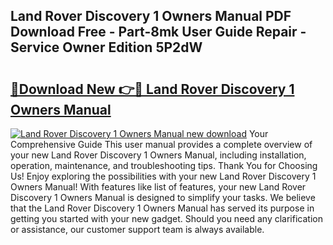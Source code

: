 ## Land Rover Discovery 1 Owners Manual PDF Download Free - Part-8mk User Guide Repair - Service Owner Edition 5P2dW

# <h2><a href="http://cf19593.oget.top/?id=Land+Rover+Discovery+1+Owners+Manual">🔗Download New 👉🔴 Land Rover Discovery 1 Owners Manual</a></h2>

[![Land Rover Discovery 1 Owners Manual new download](https://i.imgur.com/5g1atiW.png)](http://cf19593.oget.top/?id=Land+Rover+Discovery+1+Owners+Manual)
Your Comprehensive Guide This user manual provides a complete overview of your new Land Rover Discovery 1 Owners Manual, including installation, operation, maintenance, and troubleshooting tips. Thank You for Choosing Us! Enjoy exploring the possibilities with your new Land Rover Discovery 1 Owners Manual! With features like list of features, your new Land Rover Discovery 1 Owners Manual is designed to simplify your tasks. We believe that the Land Rover Discovery 1 Owners Manual has served its purpose in getting you started with your new gadget. Should you need any clarification or assistance, our customer support team is always available.
